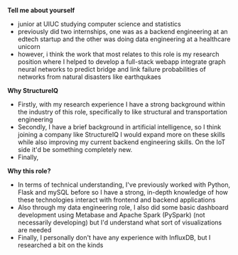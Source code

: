 
**Tell me about yourself**
- junior at UIUC studying computer science and statistics
- previously did two internships, one was as a backend engineering at an edtech startup and the other was doing data engineering at a healthcare unicorn
- however, i think the work that most relates to this role is my research position where I helped to develop a full-stack webapp integrate graph neural networks to predict bridge and link failure probabilities of networks from natural disasters like earthqukaes

**Why StructureIQ**
- Firstly, with my research experience I have a strong background within the industry of this role, specifically to like structural and transportation engineering
- Secondly, I have a brief background in artificial intelligence, so I think joining a company like StructureIQ I would expand more on these skills while also improving my current backend engineering skills. On the IoT side it'd be something completely new.
- Finally, 

**Why this role?**
- In terms of technical understanding, I've previously worked with Python, Flask and mySQL before so I have a strong, in-depth knowledge of how these technologies interact with frontend and backend applications
- Also through my data engineering role, I also did some basic dashboard development using Metabase and Apache Spark (PySpark) (not necessarily developing) but I'd understand what sort of visualizations are needed
- Finally, I personally don't have any experience with InfluxDB, but I researched a bit on the kinds

